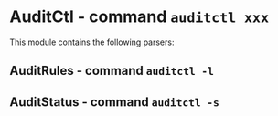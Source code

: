 AuditCtl - command ``auditctl xxx``
===================================

This module contains the following parsers:

AuditRules - command ``auditctl -l``
------------------------------------
AuditStatus - command ``auditctl -s``
-------------------------------------